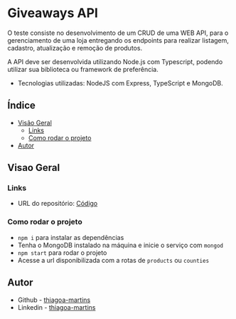 # Giveaways API

O teste consiste no desenvolvimento de um CRUD de uma WEB API, para o
gerenciamento de uma loja entregando os endpoints para realizar listagem, cadastro,
atualização e remoção de produtos.

A API deve ser desenvolvida utilizando Node.js com Typescript, podendo utilizar sua
biblioteca ou framework de preferência.

- Tecnologias utilizadas: NodeJS com Express, TypeScript e MongoDB.

## Índice

- [Visão Geral](#visao-geral)
  - [Links](#links)
  - [Como rodar o projeto](#como-rodar-o-projeto)
- [Autor](#autor)

## Visao Geral

### Links

- URL do repositório: [Código](https://github.com/thiagoa-martins/giveaways-api)

### Como rodar o projeto

- `npm i` para instalar as dependências
- Tenha o MongoDB instalado na máquina e inicie o serviço com `mongod`
- `npm start` para rodar o projeto
- Acesse a url disponibilizada com a rotas de `products` ou `counties`

## Autor

- Github - [thiagoa-martins](https://github.com/thiagoa-martins)
- Linkedin - [thiagoa-martins](https://www.linkedin.com/in/thiagoa-martins/)

